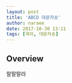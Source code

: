 ```yaml
---
layout: post
title: 'ABCD 대문자송'
author: naraee
date: 2017-10-30 13:11
tags: [육아, 대문자송]
---
```

## Overview
랄랄랄라
<!--more-->
